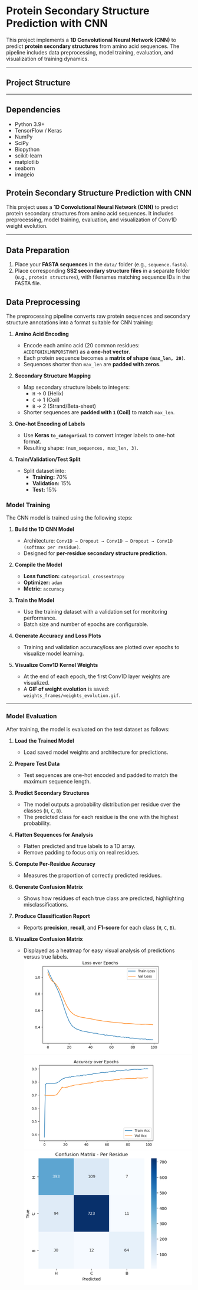 


# Protein Secondary Structure Prediction with CNN

This project implements a **1D Convolutional Neural Network (CNN)** to predict **protein secondary structures** from amino acid sequences. The pipeline includes data preprocessing, model training, evaluation, and visualization of training dynamics.

---

## Project Structure

---

## Dependencies

- Python 3.9+
- TensorFlow / Keras
- NumPy
- SciPy
- Biopython
- scikit-learn
- matplotlib
- seaborn
- imageio


## Protein Secondary Structure Prediction with CNN

This project uses a **1D Convolutional Neural Network (CNN)** to predict protein secondary structures from amino acid sequences. It includes preprocessing, model training, evaluation, and visualization of Conv1D weight evolution.

---

## Data Preparation

1. Place your **FASTA sequences** in the `data/` folder (e.g., `sequence.fasta`).  
2. Place corresponding **SS2 secondary structure files** in a separate folder (e.g., `protein structures`), with filenames matching sequence IDs in the FASTA file.

## Data Preprocessing

The preprocessing pipeline converts raw protein sequences and secondary structure annotations into a format suitable for CNN training:

1. **Amino Acid Encoding**
   - Encode each amino acid (20 common residues: `ACDEFGHIKLMNPQRSTVWY`) as a **one-hot vector**.  
   - Each protein sequence becomes a **matrix of shape `(max_len, 20)`**.  
   - Sequences shorter than `max_len` are **padded with zeros**.

2. **Secondary Structure Mapping**
   - Map secondary structure labels to integers:
     - `H` → 0 (Helix)  
     - `C` → 1 (Coil)  
     - `B` → 2 (Strand/Beta-sheet)  
   - Shorter sequences are **padded with `1` (Coil)** to match `max_len`.

3. **One-hot Encoding of Labels**
   - Use **Keras `to_categorical`** to convert integer labels to one-hot format.  
   - Resulting shape: `(num_sequences, max_len, 3)`.

4. **Train/Validation/Test Split**
   - Split dataset into:
     - **Training:** 70%  
     - **Validation:** 15%  
     - **Test:** 15%  
### Model Training

The CNN model is trained using the following steps:

1. **Build the 1D CNN Model**  
   - Architecture: `Conv1D → Dropout → Conv1D → Dropout → Conv1D (softmax per residue)`.  
   - Designed for **per-residue secondary structure prediction**.

2. **Compile the Model**  
   - **Loss function:** `categorical_crossentropy`  
   - **Optimizer:** `adam`  
   - **Metric:** `accuracy`

3. **Train the Model**  
   - Use the training dataset with a validation set for monitoring performance.  
   - Batch size and number of epochs are configurable.

4. **Generate Accuracy and Loss Plots**  
   - Training and validation accuracy/loss are plotted over epochs to visualize model learning.

5. **Visualize Conv1D Kernel Weights**  
   - At the end of each epoch, the first Conv1D layer weights are visualized.  
   - A **GIF of weight evolution** is saved: `weights_frames/weights_evolution.gif`.

---

### Model Evaluation

After training, the model is evaluated on the test dataset as follows:

1. **Load the Trained Model**  
   - Load saved model weights and architecture for predictions.

2. **Prepare Test Data**  
   - Test sequences are one-hot encoded and padded to match the maximum sequence length.

3. **Predict Secondary Structures**  
   - The model outputs a probability distribution per residue over the classes (`H`, `C`, `B`).  
   - The predicted class for each residue is the one with the highest probability.

4. **Flatten Sequences for Analysis**  
   - Flatten predicted and true labels to a 1D array.  
   - Remove padding to focus only on real residues.

5. **Compute Per-Residue Accuracy**  
   - Measures the proportion of correctly predicted residues.

6. **Generate Confusion Matrix**  
   - Shows how residues of each true class are predicted, highlighting misclassifications.

7. **Produce Classification Report**  
   - Reports **precision**, **recall**, and **F1-score** for each class (`H`, `C`, `B`).

8. **Visualize Confusion Matrix**  
   - Displayed as a heatmap for easy visual analysis of predictions versus true labels.
![image alt](https://github.com/SubahNoshin/BME/blob/fa37e3676cf43b53abf09fe191a490eb33eca39f/loss_curve.png)
![image alt](https://github.com/SubahNoshin/BME/blob/b991c7d2fd14447779b3668e47130db121b1fdc4/accuracy_curve.png)
![image alt](https://github.com/SubahNoshin/BME/blob/b991c7d2fd14447779b3668e47130db121b1fdc4/Confusion_matrix.png)
